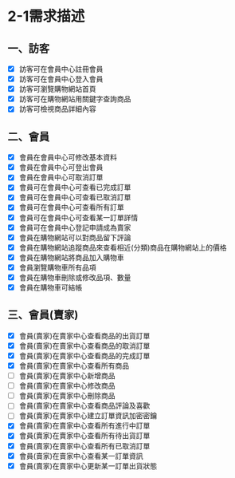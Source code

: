 # 2-1需求描述

## 一、訪客
- [x] 訪客可在會員中心註冊會員
- [x] 訪客可在會員中心登入會員
- [x] 訪客可瀏覽購物網站首頁
- [x] 訪客可在購物網站用關鍵字查詢商品
- [x] 訪客可檢視商品詳細內容

## 二、會員
- [x] 會員在會員中心可修改基本資料
- [x] 會員在會員中心可登出會員
- [x] 會員在會員中心可取消訂單
- [x] 會員可在會員中心可查看已完成訂單
- [x] 會員可在會員中心可查看已取消訂單
- [x] 會員可在會員中心可查看所有訂單
- [x] 會員可在會員中心可查看某一訂單詳情
- [x] 會員可在會員中心登記申請成為賣家
- [x] 會員在購物網站可以對商品留下評論
- [x] 會員在購物網站追蹤商品來查看相近(分類)商品在購物網站上的價格
- [x] 會員在購物網站將商品加入購物車
- [x] 會員瀏覽購物車所有品項
- [x] 會員在購物車刪除或修改品項、數量
- [x] 會員在購物車可結帳

## 三、會員(賣家)
- [x] 會員(賣家)在賣家中心查看商品的出貨訂單
- [x] 會員(賣家)在賣家中心查看商品的取消訂單
- [x] 會員(賣家)在賣家中心查看商品的完成訂單
- [x] 會員(賣家)在賣家中心查看所有商品
- [ ] 會員(賣家)在賣家中心新增商品
- [ ] 會員(賣家)在賣家中心修改商品
- [ ] 會員(賣家)在賣家中心刪除商品
- [ ] 會員(賣家)在賣家中心查看商品評論及喜歡
- [ ] 會員(賣家)在賣家中心建立訂單資訊加密密鑰
- [x] 會員(賣家)在賣家中心查看所有進行中訂單
- [x] 會員(賣家)在賣家中心查看所有待出貨訂單
- [x] 會員(賣家)在賣家中心查看所有已取消訂單
- [x] 會員(賣家)在賣家中心查看某一訂單資訊
- [x] 會員(賣家)在賣家中心更新某一訂單出貨狀態
